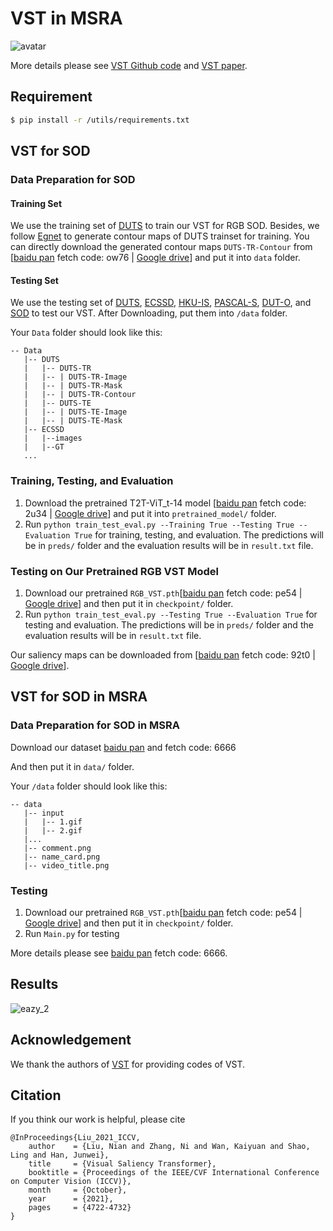 # VST in MSRA

![avatar](https://github.com/nnizhang/VST/raw/main/Network.png)

More details please see [VST Github code](https://github.com/nnizhang/VST) and [VST paper](https://scholar.google.co.uk/scholar?hl=en&as_sdt=0%2C5&q=Visual+Saliency+Transformer&btnG=).

## Requirement

```sh
$ pip install -r /utils/requirements.txt
```

## VST for SOD

### Data Preparation for SOD

#### Training Set

We use the training set of [DUTS](http://saliencydetection.net/duts/) to train our VST for RGB SOD. Besides, we follow [Egnet](https://github.com/JXingZhao/EGNet) to generate contour maps of DUTS trainset for training. You can directly download the generated contour maps `DUTS-TR-Contour` from [[baidu pan](https://pan.baidu.com/s/17OnUi09YuOOq23xNrdYCLQ) fetch code: ow76 | [Google drive](https://drive.google.com/file/d/1NizY8WZSz-5i5KV7bATODi76fovrLuVf/view?usp=sharing)] and put it into `data` folder.

#### Testing Set

We use the testing set of [DUTS](http://saliencydetection.net/duts/), [ECSSD](http://www.cse.cuhk.edu.hk/leojia/projects/hsaliency/dataset.html), [HKU-IS](https://i.cs.hku.hk/~gbli/deep_saliency.html), [PASCAL-S](http://cbi.gatech.edu/salobj/), [DUT-O](http://saliencydetection.net/dut-omron/), and [SOD](http://elderlab.yorku.ca/SOD.) to test our VST. After Downloading, put them into `/data` folder.

Your `Data` folder should look like this:

```
-- Data
   |-- DUTS
   |   |-- DUTS-TR
   |   |-- | DUTS-TR-Image
   |   |-- | DUTS-TR-Mask
   |   |-- | DUTS-TR-Contour
   |   |-- DUTS-TE
   |   |-- | DUTS-TE-Image
   |   |-- | DUTS-TE-Mask
   |-- ECSSD
   |   |--images
   |   |--GT
   ...
```

### Training, Testing, and Evaluation

1. Download the pretrained T2T-ViT_t-14 model [[baidu pan](https://pan.baidu.com/s/1adESOUSpErZEceyLIoNOxQ) fetch code: 2u34 | [Google drive](https://drive.google.com/file/d/1R63FUPy0xSybULqpQK6_CTn3QgNog32h/view?usp=sharing)] and put it into `pretrained_model/` folder.
2. Run `python train_test_eval.py --Training True --Testing True --Evaluation True` for training, testing, and evaluation. The predictions will be in `preds/` folder and the evaluation results will be in `result.txt` file.

### Testing on Our Pretrained RGB VST Model

1. Download our pretrained `RGB_VST.pth`[[baidu pan](https://pan.baidu.com/s/1oVeMDmffc8M1RgRUbZEdpQ) fetch code: pe54 | [Google drive](https://drive.google.com/file/d/1tZ3tQkQ7jlDDfF-_ZROnEZg44MaNQFMc/view?usp=sharing)] and then put it in `checkpoint/` folder.
2. Run `python train_test_eval.py --Testing True --Evaluation True` for testing and evaluation. The predictions will be in `preds/` folder and the evaluation results will be in `result.txt` file.

Our saliency maps can be downloaded from [[baidu pan](https://pan.baidu.com/s/1CDkCjq9fRvOHLou9S9oGiA) fetch code: 92t0 | [Google drive](https://drive.google.com/file/d/1T4zDvBobQdT7L7i0HijOZSMfTS5hK-Ec/view?usp=sharing)].

## VST for SOD in MSRA

### Data Preparation for SOD in MSRA

Download our dataset [baidu pan](https://pan.baidu.com/s/16ji6NtkVpXP0nwHsMte-sQ?pwd=6666 ) and fetch code: 6666

And then put it in `data/` folder.

Your `/data` folder should look like this:

```
-- data
   |-- input
   |   |-- 1.gif
   |   |-- 2.gif
   |...
   |-- comment.png
   |-- name_card.png
   |-- video_title.png
```

### Testing

1. Download our pretrained `RGB_VST.pth`[[baidu pan](https://pan.baidu.com/s/1oVeMDmffc8M1RgRUbZEdpQ) fetch code: pe54 | [Google drive](https://drive.google.com/file/d/1tZ3tQkQ7jlDDfF-_ZROnEZg44MaNQFMc/view?usp=sharing)] and then put it in `checkpoint/` folder.
2. Run `Main.py` for testing 

More details please see [baidu pan](https://pan.baidu.com/s/14BWB2OYqsRxTJJ4h81u_gw?pwd=6666) fetch code: 6666.

## Results

![eazy_2](https://xyf-image.oss-cn-beijing.aliyuncs.com/img/202205282130843.gif)

## Acknowledgement

We thank the authors of [VST](https://github.com/nnizhang/VST) for providing codes of VST.

## Citation

If you think our work is helpful, please cite

```
@InProceedings{Liu_2021_ICCV,
    author    = {Liu, Nian and Zhang, Ni and Wan, Kaiyuan and Shao, Ling and Han, Junwei},
    title     = {Visual Saliency Transformer},
    booktitle = {Proceedings of the IEEE/CVF International Conference on Computer Vision (ICCV)},
    month     = {October},
    year      = {2021},
    pages     = {4722-4732}
}
```